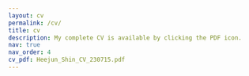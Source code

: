```yaml
---
layout: cv
permalink: /cv/
title: cv
description: My complete CV is available by clicking the PDF icon.
nav: true
nav_order: 4
cv_pdf: Heejun_Shin_CV_230715.pdf
---
```

